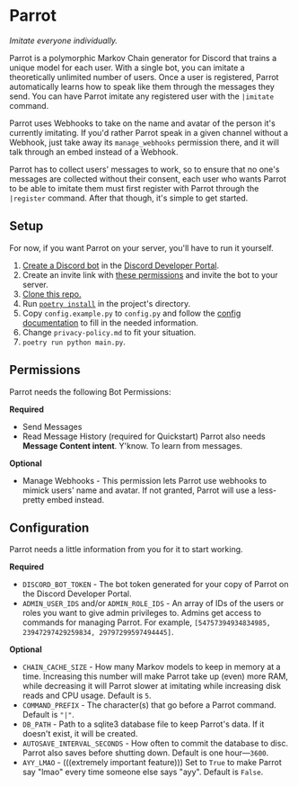 # Parrot
_Imitate everyone individually._

Parrot is a polymorphic Markov Chain generator for Discord that trains a unique model for each user. With a single bot, you can imitate a theoretically unlimited number of users. Once a user is registered, Parrot automatically learns how to speak like them through the messages they send. You can have Parrot imitate any registered user with the `|imitate` command.

Parrot uses Webhooks to take on the name and avatar of the person it's currently imitating. If you'd rather Parrot speak in a given channel without a Webhook, just take away its `manage_webhooks` permission there, and it will talk through an embed instead of a Webhook.

Parrot has to collect users' messages to work, so to ensure that no one's messages are collected without their consent, each user who wants Parrot to be able to imitate them must first register with Parrot through the `|register` command. After that though, it's simple to get started.

## Setup
For now, if you want Parrot on your server, you'll have to run it yourself.


1. [Create a Discord bot](https://discordpy.readthedocs.io/en/latest/discord.html) in the [Discord Developer Portal](https://discord.com/developers/applications).
2. Create an invite link with [these permissions](#permissions) and invite the bot to your server.
2. [Clone this repo.](https://docs.github.com/en/free-pro-team@latest/desktop/contributing-and-collaborating-using-github-desktop/cloning-a-repository-from-github-to-github-desktop)
3. Run [`poetry install`](https://python-poetry.org/docs/) in the project's directory.
4. Copy `config.example.py` to `config.py` and follow the [config documentation](#configuration) to fill in the needed information.
5. Change `privacy-policy.md` to fit your situation.
6. `poetry run python main.py`.


## Permissions
Parrot needs the following Bot Permissions:

**Required**
- Send Messages
- Read Message History (required for Quickstart)
Parrot also needs **Message Content intent**. Y'know. To learn from messages.

**Optional**
- Manage Webhooks - This permission lets Parrot use webhooks to mimick users' name and avatar. If not granted, Parrot will use a less-pretty embed instead.


## Configuration
Parrot needs a little information from you for it to start working.

**Required**
- `DISCORD_BOT_TOKEN` - The bot token generated for your copy of Parrot on the Discord Developer Portal.
- `ADMIN_USER_IDS` and/or `ADMIN_ROLE_IDS` - An array of IDs of the users or roles you want to give admin privileges to. Admins get access to commands for managing Parrot. For example, `[54757394934834985, 23947297429259834, 29797299597494445]`.

**Optional**
- `CHAIN_CACHE_SIZE` - How many Markov models to keep in memory at a time. Increasing this number will make Parrot take up (even) more RAM, while decreasing it will Parrot slower at imitating while increasing disk reads and CPU usage. Default is `5`.
- `COMMAND_PREFIX` - The character(s) that go before a Parrot command. Default is `"|"`.
- `DB_PATH` - Path to a sqlite3 database file to keep Parrot's data. If it doesn't exist, it will be created.
- `AUTOSAVE_INTERVAL_SECONDS` - How often to commit the database to disc. Parrot also saves before shutting down. Default is one hour—`3600`.
- `AYY_LMAO` - (((extremely important feature))) Set to `True` to make Parrot say "lmao" every time someone else says "ayy". Default is `False`.
